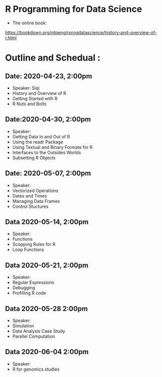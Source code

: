 # R Programming for Data Science 
* The online book: 

https://bookdown.org/rdpeng/rprogdatascience/history-and-overview-of-r.html

# Outline and Schedual :
## Date: 2020-04-23, 2:00pm 
* Speaker: Siqi
* History and Overview of R 
* Getting Started with R
* R Nuts and Bolts

## Date:2020-04-30, 2:00pm 
* Speaker: 
* Getting Data In and Out of R 
* Using the readr Package 
* Using Textual and Binary Formate for R 
* Interfaces to the Outsides Worlds
* Subsetting R Objects

## Date: 2020-05-07, 2:00pm
* Speaker: 
* Vectorized Operations
* Dates and Times
* Managing Data Frames
* Control Stuctures

## Data 2020-05-14, 2:00pm
* Speaker:
* Functions
* Scopping Rules for R 
* Loop Functions

## Data 2020-05-21, 2:00pm
* Speaker: 
* Regular Expressions
* Debugging 
* Profilling R code 

## Data 2020-05-28  2:00pm
* Speaker: 
* Simulation
* Data Analysis Case Study 
* Parallel Computation 

## Data 2020-06-04 2:00pm 
* Speaker:
* R for genomics studies 


